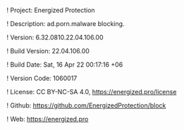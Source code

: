 ! Project: Energized Protection

! Description: ad.porn.malware blocking.

! Version: 6.32.0810.22.04.106.00

! Build Version: 22.04.106.00

! Build Date: Sat, 16 Apr 22 00:17:16 +06

! Version Code: 1060017

! License: CC BY-NC-SA 4.0, https://energized.pro/license

! Github: https://github.com/EnergizedProtection/block

! Web: https://energized.pro
